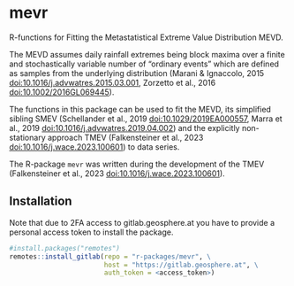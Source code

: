 # mevr

R-functions for Fitting the Metastatistical Extreme Value Distribution MEVD. 

The MEVD assumes daily rainfall extremes being block maxima over a finite and stochastically variable number of “ordinary events” which are defined as samples from the underlying distribution (Marani & Ignaccolo, 2015 <doi:10.1016/j.advwatres.2015.03.001>, Zorzetto et al., 2016 <doi:10.1002/2016GL069445>).

The functions in this package can be used to fit the MEVD, its simplified sibling SMEV (Schellander et al., 2019 <doi:10.1029/2019EA000557>, Marra et al., 2019 <doi:10.1016/j.advwatres.2019.04.002>) and the explicitly non-stationary approach TMEV (Falkensteiner et al., 2023 <doi:10.1016/j.wace.2023.100601>) to data series.

The R-package `mevr` was written during the development of the TMEV (Falkensteiner et al., 2023 <doi:10.1016/j.wace.2023.100601>).

## Installation
Note that due to 2FA access to gitlab.geosphere.at you have to provide a personal access token to install the package.

``` r
#install.packages("remotes")
remotes::install_gitlab(repo = "r-packages/mevr", \
                        host = "https://gitlab.geosphere.at", \
                        auth_token = <access_token>)
```

